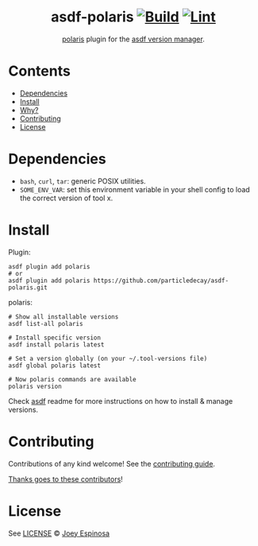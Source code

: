 <div align="center">

# asdf-polaris [![Build](https://github.com/particledecay/asdf-polaris/actions/workflows/test.yml/badge.svg)](https://github.com/particledecay/asdf-polaris/actions/workflows/test.yml) [![Lint](https://github.com/particledecay/asdf-polaris/actions/workflows/lint.yml/badge.svg)](https://github.com/particledecay/asdf-polaris/actions/workflows/lint.yml)


[polaris](https://github.com/FairwindsOps/polaris) plugin for the [asdf version manager](https://asdf-vm.com).

</div>

# Contents

- [Dependencies](#dependencies)
- [Install](#install)
- [Why?](#why)
- [Contributing](#contributing)
- [License](#license)

# Dependencies

- `bash`, `curl`, `tar`: generic POSIX utilities.
- `SOME_ENV_VAR`: set this environment variable in your shell config to load the correct version of tool x.

# Install

Plugin:

```shell
asdf plugin add polaris
# or
asdf plugin add polaris https://github.com/particledecay/asdf-polaris.git
```

polaris:

```shell
# Show all installable versions
asdf list-all polaris

# Install specific version
asdf install polaris latest

# Set a version globally (on your ~/.tool-versions file)
asdf global polaris latest

# Now polaris commands are available
polaris version
```

Check [asdf](https://github.com/asdf-vm/asdf) readme for more instructions on how to
install & manage versions.

# Contributing

Contributions of any kind welcome! See the [contributing guide](contributing.md).

[Thanks goes to these contributors](https://github.com/particledecay/asdf-polaris/graphs/contributors)!

# License

See [LICENSE](LICENSE) © [Joey Espinosa](https://github.com/particledecay/)
